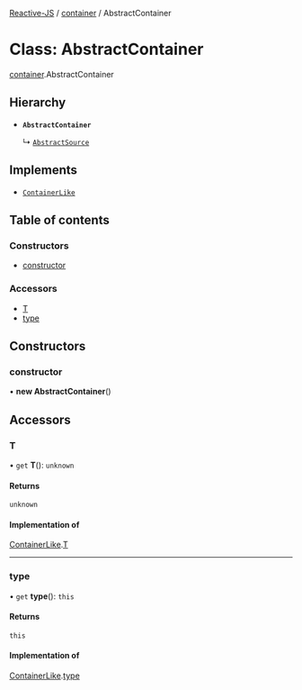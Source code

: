 [Reactive-JS](../README.md) / [container](../modules/container.md) / AbstractContainer

# Class: AbstractContainer

[container](../modules/container.md).AbstractContainer

## Hierarchy

- **`AbstractContainer`**

  ↳ [`AbstractSource`](source.AbstractSource.md)

## Implements

- [`ContainerLike`](../interfaces/container.ContainerLike.md)

## Table of contents

### Constructors

- [constructor](container.AbstractContainer.md#constructor)

### Accessors

- [T](container.AbstractContainer.md#t)
- [type](container.AbstractContainer.md#type)

## Constructors

### constructor

• **new AbstractContainer**()

## Accessors

### T

• `get` **T**(): `unknown`

#### Returns

`unknown`

#### Implementation of

[ContainerLike](../interfaces/container.ContainerLike.md).[T](../interfaces/container.ContainerLike.md#t)

___

### type

• `get` **type**(): `this`

#### Returns

`this`

#### Implementation of

[ContainerLike](../interfaces/container.ContainerLike.md).[type](../interfaces/container.ContainerLike.md#type)
